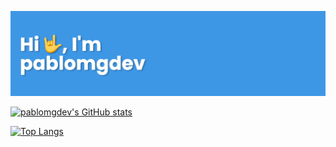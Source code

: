 <!--
Used:
- https://github.com/anuraghazra/github-readme-stats

See:
- https://dev.to/supritha/how-to-have-an-awesome-github-profile-1969
 -->
![](images/banner.png)

<!-- Uncomment and edit to pin some repo -->
<!-- [![Readme Card](https://github-readme-stats.vercel.app/api/pin/?username=pablomgdev&repo=repository-name&theme=transparent)](repository-link) -->

<!--&hide=stars,commits,prs,issues,contribs-->
<!--&count_private=true-->
<!--&show_icons=true-->
[![pablomgdev's GitHub stats](https://github-readme-stats.vercel.app/api?username=pablomgdev&count_private=true&show_icons=true&theme=transparent&custom_title=pablomgdev's%20Github%20Stats)](https://github.com/pablomgdev)

<!-- &hide=javascript,html -->
<!-- &layout=compact -->
[![Top Langs](https://github-readme-stats.vercel.app/api/top-langs/?username=pablomgdev&langs_count=7&layout=compact&theme=transparent)](https://github.com/pablomgdev)

<!--
**pablomgdev/pablomgdev** is a ✨ _special_ ✨ repository because its `README.md` (this file) appears on your GitHub profile.

Here are some ideas to get you started:

- 🔭 I’m currently working on ...
- 🌱 I’m currently learning ...
- 👯 I’m looking to collaborate on ...
- 🤔 I’m looking for help with ...
- 💬 Ask me about ...
- 📫 How to reach me: ...
- 😄 Pronouns: ...
- ⚡ Fun fact: ...
-->
